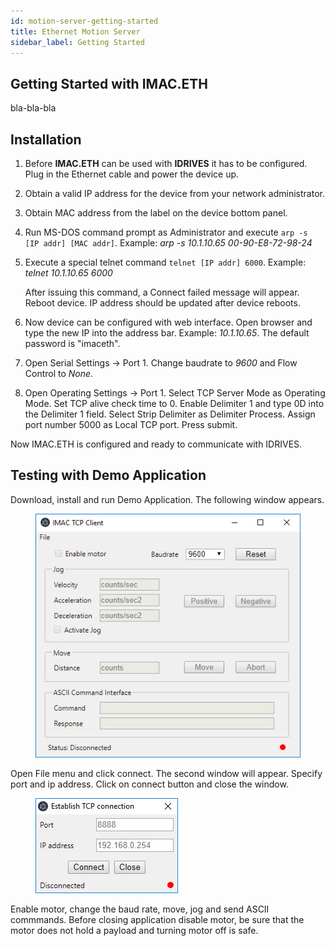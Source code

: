 ```yaml
---
id: motion-server-getting-started
title: Ethernet Motion Server
sidebar_label: Getting Started
---
```


## Getting Started with IMAC.ETH

bla-bla-bla

## Installation

1. Before **IMAC.ETH** can be used with **IDRIVES** it has to be configured. Plug in the Ethernet cable and power the device up.

2. Obtain a valid IP address for the device from your network administrator.

3. Obtain MAC address from the label on the device bottom panel.

4. Run MS-DOS command prompt as Administrator and execute `arp -s [IP addr] [MAC addr]`. Example: *arp -s 10.1.10.65 00-90-E8-72-98-24*

5. Execute a special telnet command `telnet [IP addr] 6000`.
Example: *telnet 10.1.10.65 6000*
    
    After issuing this command, a Connect failed message will appear. Reboot device. IP address should be updated after device reboots.

6. Now device can be configured with web interface. Open browser and type the new IP into the address bar. Example: *10.1.10.65*. The default password is "imaceth".

7. Open Serial Settings -> Port 1. Change baudrate to *9600* and Flow Control to *None*.

8. Open Operating Settings -> Port 1. Select TCP Server Mode as Operating Mode. Set TCP alive check time to 0. Enable Delimiter 1 and type 0D into the Delimiter 1 field. Select Strip Delimiter as Delimiter Process. Assign port number 5000 as Local TCP port. Press submit.

Now IMAC.ETH is configured and ready to communicate with IDRIVES.

## Testing with Demo Application

Download, install and run Demo Application. The following window appears.

<figure>
  <img src="assets/eth/imac-ethernet-motion-server.jpg" alt="IMAC ETHERNET MOTION SERVER" />
</figure>

Open File menu and click connect. The second window will appear. Specify port and ip address. Click on connect button and close the window.

<figure>
  <img src="assets/eth/connection.jpg" alt="IMAC ETHERNET MOTION SERVER CONNECTION" />
</figure>

Enable motor, change the baud rate, move, jog and send ASCII commmands.
Before closing application disable motor, be sure that the motor does not hold a payload and turning motor off is safe.